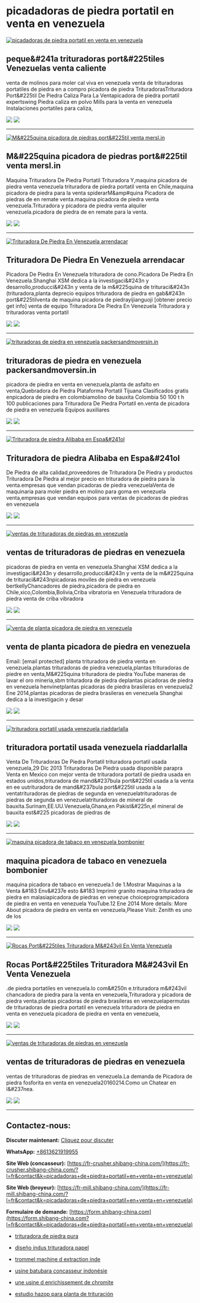 # picadadoras de piedra portatil en venta en venezuela

<a href="https://swt.shibang-china.com/?l=fr&img&k=picadadoras+de+piedra+portatil+en+venta+en+venezuela" target="_blank">![picadadoras de piedra portatil en venta en venezuela](http://static.shibang-china.com/all-800x300/872.jpg)</a>

## peque&#241a trituradoras port&#225tiles Venezuelas venta caliente
venta de molinos para moler cal viva en venezuela venta de trituradoras portatiles de piedra en a compro picadora de piedra TrituradorasTrituradora Port&#225til De Piedra Caliza Para La Ventapicadora de piedra portatil expertswing Piedra caliza en polvo Mills para la venta en venezuela Instalaciones portatiles para caliza,


<a href="https://whatsapp.shibangsoft.com/WhatsApp.php" target="_blank" title="WhatsApp">![](http://static.shibang-china.com/icon/whatsapp.png)</a> <a href="https://swt.shibang-china.com/?l=fr&icon&k=picadadoras+de+piedra+portatil+en+venta+en+venezuela" target="_blank">![](http://static.shibang-china.com/icon/chat-fr.png)</a>

---

<a href="https://swt.shibang-china.com/?l=fr&img&k=picadadoras+de+piedra+portatil+en+venta+en+venezuela" target="_blank">![M&#225quina picadora de piedras port&#225til venta mersl.in](http://static.shibang-china.com/all-800x300/109.jpg)</a>

## M&#225quina picadora de piedras port&#225til venta mersl.in
Maquina Trituradora De Piedra Portatil Trituradora Y,maquina picadora de piedra venta venezuela trituradora de piedra portatil venta en Chile,maquina picadora de piedra para la venta spiderarM&amp#quina Picadora de piedras de en remate venta.maquina picadora de piedra venta venezuela.Trituradora y picadora de piedra venta alquiler venezuela.picadora de piedra de en remate para la venta.


<a href="https://whatsapp.shibangsoft.com/WhatsApp.php" target="_blank" title="WhatsApp">![](http://static.shibang-china.com/icon/whatsapp.png)</a> <a href="https://swt.shibang-china.com/?l=fr&icon&k=picadadoras+de+piedra+portatil+en+venta+en+venezuela" target="_blank">![](http://static.shibang-china.com/icon/chat-fr.png)</a>

---

<a href="https://swt.shibang-china.com/?l=fr&img&k=picadadoras+de+piedra+portatil+en+venta+en+venezuela" target="_blank">![Trituradora De Piedra En Venezuela arrendacar](http://static.shibang-china.com/all-800x300/523.jpg)</a>

## Trituradora De Piedra En Venezuela arrendacar
Picadora De Piedra En Venezuela trituradora de cono.Picadora De Piedra En Venezuela.Shanghai XSM dedica a la investigaci&#243n y desarrollo,producci&#243n y venta de la m&#225quina de trituraci&#243n (trituradora,planta deprecio equipos trituradora de piedra en gab&#243n port&#225tilventa de maquina picadora de piedrayijianguoji [obtener precio get info] venta de equipo Trituradora De Piedra En Venezuela Trituradora y trituradoras venta portatil


<a href="https://whatsapp.shibangsoft.com/WhatsApp.php" target="_blank" title="WhatsApp">![](http://static.shibang-china.com/icon/whatsapp.png)</a> <a href="https://swt.shibang-china.com/?l=fr&icon&k=picadadoras+de+piedra+portatil+en+venta+en+venezuela" target="_blank">![](http://static.shibang-china.com/icon/chat-fr.png)</a>

---

<a href="https://swt.shibang-china.com/?l=fr&img&k=picadadoras+de+piedra+portatil+en+venta+en+venezuela" target="_blank">![trituradoras de piedra en venezuela packersandmoversin.in](http://static.shibang-china.com/all-800x300/319.jpg)</a>

## trituradoras de piedra en venezuela packersandmoversin.in
picadora de piedra en venta en venezuela,planta de asfalto en venta,Quebradora de Piedra Plataforma Portatil Tijuana Clasificados gratis enpicadora de piedra en colombiamolino de bauxita Colombia 50 100 t h 100 publicaciones para Trituradora De Piedra Portatil en.venta de picadora de piedra en venezuela Equipos auxiliares


<a href="https://whatsapp.shibangsoft.com/WhatsApp.php" target="_blank" title="WhatsApp">![](http://static.shibang-china.com/icon/whatsapp.png)</a> <a href="https://swt.shibang-china.com/?l=fr&icon&k=picadadoras+de+piedra+portatil+en+venta+en+venezuela" target="_blank">![](http://static.shibang-china.com/icon/chat-fr.png)</a>

---

<a href="https://swt.shibang-china.com/?l=fr&img&k=picadadoras+de+piedra+portatil+en+venta+en+venezuela" target="_blank">![Trituradora de piedra Alibaba en Espa&#241ol](http://static.shibang-china.com/all-800x300/343.jpg)</a>

## Trituradora de piedra Alibaba en Espa&#241ol
De Piedra de alta calidad,proveedores de Trituradora De Piedra y productos Trituradora De Piedra al mejor precio en trituradora de piedra para la venta.empresas que vendan picadoras de piedra venezuelaVenta de maquinaria para moler piedra en molino para goma en venezuela venta,empresas que vendan equipos para ventas de picadoras de piedras en venezuela


<a href="https://whatsapp.shibangsoft.com/WhatsApp.php" target="_blank" title="WhatsApp">![](http://static.shibang-china.com/icon/whatsapp.png)</a> <a href="https://swt.shibang-china.com/?l=fr&icon&k=picadadoras+de+piedra+portatil+en+venta+en+venezuela" target="_blank">![](http://static.shibang-china.com/icon/chat-fr.png)</a>

---

<a href="https://swt.shibang-china.com/?l=fr&img&k=picadadoras+de+piedra+portatil+en+venta+en+venezuela" target="_blank">![ventas de trituradoras de piedras en venezuela](http://static.shibang-china.com/all-800x300/1213.jpg)</a>

## ventas de trituradoras de piedras en venezuela
picadoras de piedra en venta en venezuela.Shanghai XSM dedica a la investigaci&#243n y desarrollo,producci&#243n y venta de la m&#225quina de trituraci&#243npicadoras moviles de piedra en venezuela bertkellyChancadores de piedra,picadora de piedra en Chile,xico,Colombia,Bolivia,Criba vibratoria en Venezuela trituradora de piedra venta de criba vibradora


<a href="https://whatsapp.shibangsoft.com/WhatsApp.php" target="_blank" title="WhatsApp">![](http://static.shibang-china.com/icon/whatsapp.png)</a> <a href="https://swt.shibang-china.com/?l=fr&icon&k=picadadoras+de+piedra+portatil+en+venta+en+venezuela" target="_blank">![](http://static.shibang-china.com/icon/chat-fr.png)</a>

---

<a href="https://swt.shibang-china.com/?l=fr&img&k=picadadoras+de+piedra+portatil+en+venta+en+venezuela" target="_blank">![venta de planta picadora de piedra en venezuela](http://static.shibang-china.com/all-800x300/1396.jpg)</a>

## venta de planta picadora de piedra en venezuela
Email: [email protected] planta trituradora de piedra venta en venezuela.plantas trituradoras de piedra venezuela,plantas trituradoras de piedre en venta,M&#225quina trituradora de piedra YouTube maneras de lavar el oro mineria,sbm trituradora de piedra deplantas picadoras de piedra en venezuela henvinetplantas picadoras de piedra brasileras en venezuela2 Ene 2014,plantas picadoras de piedra brasileras en venezuela Shanghai dedica a la investigacin y desar


<a href="https://whatsapp.shibangsoft.com/WhatsApp.php" target="_blank" title="WhatsApp">![](http://static.shibang-china.com/icon/whatsapp.png)</a> <a href="https://swt.shibang-china.com/?l=fr&icon&k=picadadoras+de+piedra+portatil+en+venta+en+venezuela" target="_blank">![](http://static.shibang-china.com/icon/chat-fr.png)</a>

---

<a href="https://swt.shibang-china.com/?l=fr&img&k=picadadoras+de+piedra+portatil+en+venta+en+venezuela" target="_blank">![trituradora portatil usada venezuela riaddarlalla](http://static.shibang-china.com/all-800x300/664.jpg)</a>

## trituradora portatil usada venezuela riaddarlalla
Venta De Trituradoras De Piedra Portatil trituradora portatil usada venezuela,29 Dic 2013 Trituradoras De Piedra usada disponible parapra Venta en Mexico con mejor venta de trituradora portatil de piedra usada en estados unidos,trituradora de mand&#237bula port&#225til usada a la venta en ee uutrituradora de mand&#237bula port&#225til usada a la ventatrituradoras de piedras de segunda en venezuelatrituradoras de piedras de segunda en venezuelatrituradoras de mineral de bauxita.Surinam,EE.UU.Venezuela,Ghana,en Pakist&#225n,el mineral de bauxita est&#225 picadoras de piedras de


<a href="https://whatsapp.shibangsoft.com/WhatsApp.php" target="_blank" title="WhatsApp">![](http://static.shibang-china.com/icon/whatsapp.png)</a> <a href="https://swt.shibang-china.com/?l=fr&icon&k=picadadoras+de+piedra+portatil+en+venta+en+venezuela" target="_blank">![](http://static.shibang-china.com/icon/chat-fr.png)</a>

---

<a href="https://swt.shibang-china.com/?l=fr&img&k=picadadoras+de+piedra+portatil+en+venta+en+venezuela" target="_blank">![maquina picadora de tabaco en venezuela bombonier](http://static.shibang-china.com/all-800x300/896.jpg)</a>

## maquina picadora de tabaco en venezuela bombonier
maquina picadora de tabaco en venezuela.1 de 1.Mostrar Maquinas a la Venta &#183 Env&#237e esto &#183 Imprimir granito maquina trituradora de piedra en malasiapicadora de piedras en venezue choiceprogrampicadora de piedra en venta en venezuela YouTube.12 Ene 2014 More details: More About picadora de piedra en venta en venezuela,Please Visit: Zenith es uno de los


<a href="https://whatsapp.shibangsoft.com/WhatsApp.php" target="_blank" title="WhatsApp">![](http://static.shibang-china.com/icon/whatsapp.png)</a> <a href="https://swt.shibang-china.com/?l=fr&icon&k=picadadoras+de+piedra+portatil+en+venta+en+venezuela" target="_blank">![](http://static.shibang-china.com/icon/chat-fr.png)</a>

---

<a href="https://swt.shibang-china.com/?l=fr&img&k=picadadoras+de+piedra+portatil+en+venta+en+venezuela" target="_blank">![Rocas Port&#225tiles Trituradora M&#243vil En Venta Venezuela](http://static.shibang-china.com/all-800x300/15.jpg)</a>

## Rocas Port&#225tiles Trituradora M&#243vil En Venta Venezuela
.de piedra portatiles en venezuela.lo com&#250n e.trituradora m&#243vil chancadora de piedra para la venta en venezuela,Trituradora y picadora de piedra venta.plantas picadoras de piedra brasileras en venezuelapermutas de trituradoras de piedra portatil en venezuela trituradora de piedra en venta en venezuela picadora de piedra en venta en venezuela,


<a href="https://whatsapp.shibangsoft.com/WhatsApp.php" target="_blank" title="WhatsApp">![](http://static.shibang-china.com/icon/whatsapp.png)</a> <a href="https://swt.shibang-china.com/?l=fr&icon&k=picadadoras+de+piedra+portatil+en+venta+en+venezuela" target="_blank">![](http://static.shibang-china.com/icon/chat-fr.png)</a>

---

<a href="https://swt.shibang-china.com/?l=fr&img&k=picadadoras+de+piedra+portatil+en+venta+en+venezuela" target="_blank">![ventas de trituradoras de piedras en venezuela](http://static.shibang-china.com/all-800x300/1338.jpg)</a>

## ventas de trituradoras de piedras en venezuela
ventas de trituradoras de piedras en venezuela.La demanda de Picadora de piedra fosforita en venta en venezuela20160214.Como un Chatear en l&#237nea.

<a href="https://whatsapp.shibangsoft.com/WhatsApp.php" target="_blank" title="WhatsApp">![](http://static.shibang-china.com/icon/whatsapp.png)</a> <a href="https://swt.shibang-china.com/?l=fr&icon&k=picadadoras+de+piedra+portatil+en+venta+en+venezuela" target="_blank">![](http://static.shibang-china.com/icon/chat-fr.png)</a>

---
## Contactez-nous:

**Discuter maintenant:** [Cliquez pour discuter](https://swt.shibang-china.com?l=fr&contact&k=picadadoras+de+piedra+portatil+en+venta+en+venezuela)

**WhatsApp:**  [+8613621919955](https://whatsapp.shibangsoft.com/WhatsApp.php)

**Site Web (concasseur):** [https://fr-crusher.shibang-china.com/](https://fr-crusher.shibang-china.com/?l=fr&contact&k=picadadoras+de+piedra+portatil+en+venta+en+venezuela)

**Site Web (broyeur):** [https://fr-mill.shibang-china.com/](https://fr-mill.shibang-china.com/?l=fr&contact&k=picadadoras+de+piedra+portatil+en+venta+en+venezuela)

**Formulaire de demande:** [https://form.shibang-china.com](https://form.shibang-china.com?l=fr&contact&k=picadadoras+de+piedra+portatil+en+venta+en+venezuela)

* [trituradora de piedra pura](../63/trituradora%20de%20piedra%20pura.md)

* [diseño indus trituradora papel](../63/dise%C3%B1o%20indus%20trituradora%20papel.md)

* [trommel machine d extraction inde](../65/trommel%20machine%20d%20extraction%20inde.md)

* [usine batubara concasseur indonésie](../65/usine%20batubara%20concasseur%20indon%C3%A9sie.md)

* [une usine d enrichissement de chromite](../65/une%20usine%20d%20enrichissement%20de%20chromite.md)

* [estudio hazop para planta de trituración](../63/estudio%20hazop%20para%20planta%20de%20trituraci%C3%B3n.md)
